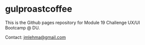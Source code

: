 # gulproastcoffee

This is the Github pages repository for Module 19 Challenge UX/UI Bootcamp @ DU.

Contact: jmlehma@gmail.com
